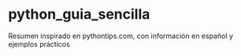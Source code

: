 # python_guia_sencilla
Resumen inspirado en pythontips.com, con información en español y ejemplos prácticos
